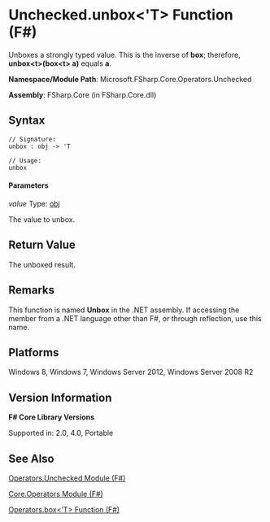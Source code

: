 # Unchecked.unbox<'T> Function (F#)

Unboxes a strongly typed value. This is the inverse of **box**; therefore, **unbox&lt;t&gt;(box&lt;t&gt; a)** equals **a**.

**Namespace/Module Path**: Microsoft.FSharp.Core.Operators.Unchecked

**Assembly**: FSharp.Core (in FSharp.Core.dll)


## Syntax

```
// Signature:
unbox : obj -> 'T

// Usage:
unbox
```

#### Parameters
*value*
Type: [obj](http://msdn.microsoft.com/en-us/library/dcf2430f-702b-40e5-a0a1-97518bf137f7)


The value to unbox.




## Return Value
The unboxed result.


## Remarks
This function is named **Unbox** in the .NET assembly. If accessing the member from a .NET language other than F#, or through reflection, use this name.


## Platforms
Windows 8, Windows 7, Windows Server 2012, Windows Server 2008 R2


## Version Information
**F# Core Library Versions**

Supported in: 2.0, 4.0, Portable




## See Also
[Operators.Unchecked Module &#40;F&#35;&#41;](Operators.Unchecked+Module+%28FSharp%29.md)

[Core.Operators Module &#40;F&#35;&#41;](Core.Operators+Module+%28FSharp%29.md)

[Operators.box&#60;'T&#62; Function &#40;F&#35;&#41;](Operators.box%28%27T%29+Function+%28FSharp%29.md)

